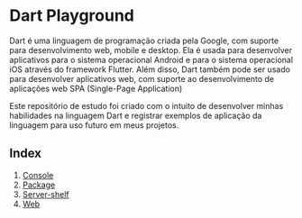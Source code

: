 # Dart Playground  
Dart é uma linguagem de programação criada pela Google, com suporte para desenvolvimento web, mobile e desktop.
Ela é usada para desenvolver aplicativos para o sistema operacional Android e para o sistema operacional iOS através do framework Flutter.
Além disso, Dart também pode ser usado para desenvolver aplicativos web, com suporte ao desenvolvimento de aplicações web SPA (Single-Page Application)

Este repositório de estudo foi criado com o intuito de desenvolver minhas habilidades na linguagem Dart e registrar exemplos de aplicação da linguagem para uso futuro em meus projetos.
## Index  
1. [Console](https://github.com/ramonmello/dart-playground/tree/main/console) 
2. [Package](https://github.com/ramonmello/dart-playground/tree/main/package)  
3. [Server-shelf](https://github.com/ramonmello/dart-playground/tree/main/server-shelf)  
4. [Web](https://github.com/ramonmello/dart-playground/tree/main/web) 
